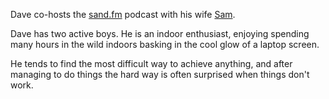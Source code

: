 Dave co-hosts the [sand.fm](http://sand.fm/) podcast with his wife [Sam](/hosts/sam).

Dave has two active boys. He is an indoor enthusiast, enjoying spending many hours in the wild indoors basking in the cool glow of a laptop screen. 

He tends to find the most difficult way to achieve anything, and after managing to do things the hard way is often surprised when things don't work.
